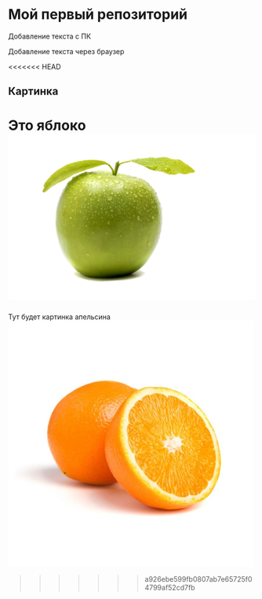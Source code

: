 # Мой первый репозиторий

Добавление текста с ПК

Добавление текста через браузер

<<<<<<< HEAD
## Картинка
Это яблоко
![Яблоко](apple.jpg)
=======
Тут будет картинка апельсина
![Апельсин](orange.jpg)
>>>>>>> a926ebe599fb0807ab7e65725f04799af52cd7fb
